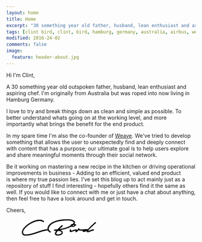 ```yaml
---
layout: home
title: Home
excerpt: "30 something year old father, husband, lean enthusiast and aspiring chef. 10+ years experience in design to cost, project management and operations management.."
tags: [clint bird, clint, bird, hamburg, germany, australia, airbus, weave.ws, cost, dtc, dfx, lean, design to cost, automotive, aerospace, manufacturing, value, cost, reduction]
modified: 2016-24-02
comments: false
image:
  feature: header-about.jpg
---
```


Hi I'm Clint,

A 30 something year old outspoken father, husband, lean enthusiast and aspiring chef. I'm originally from Australia but was roped into now living in Hamburg Germany. 

I love to try and break things down as clean and simple as possible. To better understand whats going on at the working level, and more importantly what brings the benefit for the end product. 

In my spare time I'm also the co-founder of [Weave](http://www.weave.ws). We've tried to develop something that allows the user to unexpectedly find and deeply connect with content that has a purpose; our ultimate goal is to help users explore and share meaningful moments through their social network. 

Be it working on mastering a new recipe in the kitchen or driving operational improvements in business - Adding to an efficient, valued end product is where my true passion lies. I've set this blog up to act mainly just as a repository of stuff I find interesting - hopefully others find it the same as well. If you would like to connect with me or just have a chat about anything, then feel free to have a look around and get in touch.

Cheers,
<figure>
	<img src="/images/signature.png">
</figure>
